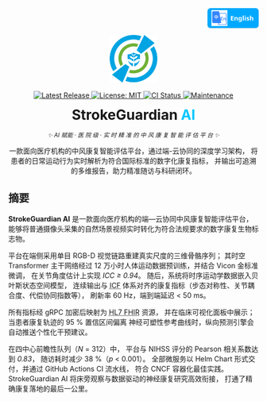 <!-- 
════════════════════════════════════════════════════════════
  StrokeGuardian AI · README Hero (single-logo | fully-polished)
═════════════════════════════════════════════════════════════════
-->

<!-- ——— Language Switch (top-right) ——— -->
<!-- ========= Language Switch ========= -->
<p align="right" style="margin-top:0;">
  <a href="README.zh-CN.md"
     title="Switch to Simplified Chinese"
     style="
       display:inline-flex;
       align-items:center;
       gap:6px;
       padding:4px 10px 4px 8px;
       font:600 13px/1 'Segoe UI',Roboto,'Helvetica Neue',Arial,sans-serif;
       color:#fff;
       background:#00a9ff;
       border-radius:6px;
       text-decoration:none;
       box-shadow:0 1px 2px rgba(0,0,0,.15);
     ">
    <img src="docs/assets/lang-en.png" alt="🌐" width="32" height="32">
    English
  </a>
</p>

<!-- ——— Logo ——— -->
<p align="center">
  <img src="docs/logo.png" width="96" height="96" alt="StrokeGuardian AI Logo"/>
</p>

<!-- ——— Badge Row ——— -->
<p align="center">

  <!-- Release -->
  <a href="https://github.com/YourOrg/StrokeGuardianAI/releases" title="Latest stable release">
    <img
      alt="Latest Release"
      src="https://img.shields.io/github/v/release/YourOrg/StrokeGuardianAI?label=Release&labelColor=0084ff&color=00c7ff&style=flat-square">
  </a>

  <!-- License -->
  <a href="https://github.com/YourOrg/StrokeGuardianAI/blob/main/LICENSE" title="MIT License">
    <img
      alt="License: MIT"
      src="https://img.shields.io/github/license/YourOrg/StrokeGuardianAI?label=License&labelColor=0084ff&color=00c7ff&style=flat-square">
  </a>

  <!-- CI -->
  <a href="https://github.com/YourOrg/StrokeGuardianAI/actions/workflows/ci.yml" title="Continuous Integration status">
    <img
      alt="CI Status"
      src="https://img.shields.io/github/actions/workflow/status/YourOrg/StrokeGuardianAI/ci.yml?branch=main&label=CI&labelColor=0084ff&color=00c7ff&style=flat-square">
  </a>

  <!-- Maintenance -->
  <a href="https://github.com/YourOrg/StrokeGuardianAI/graphs/commit-activity" title="Commit activity (past 12 months)">
    <img
      alt="Maintenance"
      src="https://img.shields.io/badge/maintenance-yes-00c7ff?labelColor=0084ff&style=flat-square">
  </a>

</p>

<!-- ——— Title & Tagline ——— -->
<h1 align="center" style="margin:0.4em 0 0.2em 0;">
  StrokeGuardian&nbsp;<span style="color:#00c7ff;">AI</span>
</h1>

<p align="center">
  <i><small>✨ AI 赋能 · 医 院 级 · 实 时 精 准 的 中 风 康 复 智 能 评 估 平 台 ✨</small></i>
</p>

<!-- ——— Elevator Pitch ——— -->
<p align="center" style="max-width:720px">
  一款面向医疗机构的中风康复智能评估平台，通过端-云协同的深度学习架构，
  将患者的日常运动行为实时解析为符合国际标准的数字化康复指标，
  并输出可追溯的多维报告，助力精准随访与科研闭环。
</p>

<!-- ——— A B S T R A C T ——— --> 
<h2 id="摘要">摘要</h2>

<p>
  <strong>StrokeGuardian AI</strong> 是一款面向医疗机构的端—云协同中风康复智能评估平台，
  能够将普通摄像头采集的自然场景视频实时转化为符合法规要求的数字康复生物标志物。
</p>

<p>
  平台在端侧采用单目 RGB-D 视觉链路重建真实尺度的三维骨骼序列；
  其时空 Transformer 主干网络经过
  12&nbsp;万小时人体运动数据预训练，并结合 Vicon 金标准微调，
  在关节角度估计上实现 <em>ICC ≥ 0.94</em>。
  随后，系统将时序运动学数据嵌入贝叶斯状态空间模型，
  连续输出与
  <abbr title="国际功能、残疾和健康分类">ICF</abbr>
  体系对齐的康复指标（步态对称性、关节耦合度、代偿协同指数等），
  刷新率 60 Hz，端到端延迟 &lt; 50 ms。
</p>

<p>
  所有指标经 gRPC 加密后映射为
  <abbr title="Health Level 7 – Fast Healthcare Interoperability Resources"
        >HL7 FHIR</abbr> 资源，
  并在临床可视化面板中展示；当患者康复轨迹的 95 % 置信区间偏离
  神经可塑性参考曲线时，纵向预测引擎会自动推送个性化干预建议。
</p>

<p>
  在四中心前瞻性队列（<em>N</em> = 312）中，
  平台与 NIHSS 评分的 Pearson 相关系数达到 <em>0.83</em>，
  随访耗时减少 38 %（<em>p</em> &lt; 0.001）。
  全部微服务以 Helm Chart 形式交付，并通过 GitHub Actions CI 流水线，
  符合 CNCF 容器化最佳实践。
  StrokeGuardian AI 将床旁观察与数据驱动的神经康复研究高效衔接，
  打通了精确康复落地的最后一公里。
</p>
